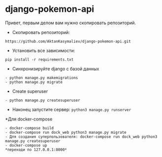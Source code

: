 # django-pokemon-api

Привет, первым делом вам нужно скопировать репозиторий.
* Скопировать репозиторий:
```
https://github.com/AktanKasymaliev/django-pokemon-api.git
```
* Установить все зависимости: 
```
pip install -r requirements.txt
```
* Синхронизируйте django с базой данных
```
- python manage.py makemigrations
- python manage.py migrate
```

* Create superuser
```
- python manage.py createsuperuser
```
* Наконец запустите сервер: `python3 manage.py runserver`


*Для docker-compose
```
- docker-compose build 
- docker-compose run dock_web python3 manage.py migrate
- Для создания суперпользователя: docker-compose run dock_web python3 manage.py createsuperuser
- docker-compose up
*переходи по 127.0.0.1:8000*
```

